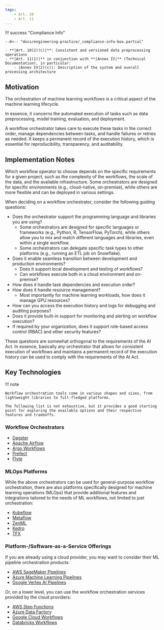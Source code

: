 ```yaml
---
tags:
    - Art. 10
    - Art. 11
---
```


!!! success "Compliance Info"

    --8<-- "docs/engineering-practice/_compliance-info-box.partial"

    - **|Art. 10(2)(c)|**: Consistent and versioned data preprocessing operations
    - **|Art. 11(1)|** in conjunction with **|Annex IV|** (Technical Documentation), in particular:
        - |Annex IV(2)(c)|: Description of the system and overall processing architecture

## Motivation

The orchestration of machine learning workflows is a critical aspect of the machine learning lifecycle.

In essence, it concerns the automated execution of tasks such as data preprocessing, model training, evaluation, and deployment.

A workflow orchestrator takes care to execute these tasks in the correct order, manage dependencies between tasks, and handle failures or retries as needed.
It keeps a permanent record of the execution history, which is essential for reproducibility, transparency, and auditability.

## Implementation Notes

Which workflow operator to choose depends on the specific requirements for a given project, such as the complexity of the workflows, the scale of the data, and the available infrastructure.
Some orchestrators are designed for specific environments (e.g., cloud-native, on-premise), while others are more flexible and can be deployed in various settings.

When deciding on a workflow orchestrator, consider the following guiding questions:

-   Does the orchestrator support the programming language and libraries you are using?
    -   Some orchestrators are designed for specific languages or frameworks (e.g., Python, R, TensorFlow, PyTorch), while others allow you to mix and match different languages and libraries, even within a single workflow.
    -   Some orchestrators can delegate specific task types to other platforms (e.g., running an ETL job on Snowflake).
-   Does it enable seamless transition between development and production environments?
    -   Does it support local development and testing of workflows?
    -   Can workflows execute both in a cloud environment and on-premise?
-   How does it handle task dependencies and execution order?
-   How does it handle resource management?
    -   Most importantly for machine learning workloads, how does it manage GPU resources?
-   How can you access the execution history and logs for debugging and auditing purposes?
-   Does it provide built-in support for monitoring and alerting on workflow execution?
-   If required by your organization, does it support role-based access control (RBAC) and other security features?

These questions are somewhat orthogonal to the requirements of the AI Act.
In essence, basically any orchestrator that allows for consistent execution of workflows and maintains a permanent record of the execution history can be used to comply with the requirements of the AI Act.

## Key Technologies

!!! note

    Workflow orchestration tools come in various shapes and sizes, from lightweight libraries to full-fledged platforms.

    The following list is not exhaustive, but it provides a good starting point for exploring the available options and their respective features and tradeoffs.

### Workflow Orchestrators

-   [Dagster](https://dagster.io/)
-   [Apache Airflow](https://airflow.apache.org/)
-   [Argo Workflows](https://argoproj.github.io/argo-workflows/)
-   [Prefect](https://prefect.io/)
-   [Flyte](https://flyte.org/)

### MLOps Platforms

While the above orchestrators can be used for general-purpose workflow orchestration, there are also platforms specifically designed for machine learning operations (MLOps) that provide additional features and integrations tailored to the needs of ML workflows, not limited to just orchestration:

-   [Kubeflow](https://kubeflow.org/)
-   [Metaflow](https://metaflow.org/)
-   [ZenML](https://zenml.io/)
-   [Kedro](https://kedro.readthedocs.io/en/stable/)
-   [TFX](https://www.tensorflow.org/tfx)

### Platform-/Software-as-a-Service Offerings

If you are already using a cloud provider, you may want to consider their ML pipeline orchestration products:

-   [AWS SageMaker Pipelines](https://aws.amazon.com/sagemaker/pipelines/)
-   [Azure Machine Learning Pipelines](https://learn.microsoft.com/en-us/azure/machine-learning/concept-ml-pipelines)
-   [Google Vertex AI Pipelines](https://cloud.google.com/ai-platform/pipelines/docs)

Or, on a lower level, you can use the workflow orchestration services provided by the cloud providers:

-   [AWS Step Functions](https://aws.amazon.com/step-functions/)
-   [Azure Data Factory](https://azure.microsoft.com/en-us/services/data-factory/)
-   [Google Cloud Workflows](https://cloud.google.com/workflows)
-   [Databricks Workflows](https://www.databricks.com/product/workflows)
